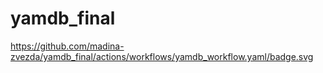 # yamdb_final
https://github.com/madina-zvezda/yamdb_final/actions/workflows/yamdb_workflow.yaml/badge.svg
